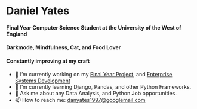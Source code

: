 # Daniel Yates
#### Final Year Computer Science Student at the University of the West of England
#### Darkmode, Mindfulness, Cat, and Food Lover

#### Constantly improving at my craft

- 🔭 I’m currently working on my [Final Year Project](https://github.com/yatesytea/dsptrain), and [Enterprise Systems Development](https://github.com/yatsesytea/esd8smartcare)
- 🌱 I’m currently learning Django, Pandas, and other Python Frameworks.
- 💬 Ask me about any Data Analysis, and Python Job opportunities.
- 📫 How to reach me: [danyates1997@googlemail.com](danyates1997@googlemail.com)
